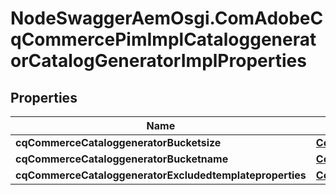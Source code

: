 # NodeSwaggerAemOsgi.ComAdobeCqCommercePimImplCataloggeneratorCatalogGeneratorImplProperties

## Properties

Name | Type | Description | Notes
------------ | ------------- | ------------- | -------------
**cqCommerceCataloggeneratorBucketsize** | [**ConfigNodePropertyInteger**](ConfigNodePropertyInteger.md) |  | [optional] 
**cqCommerceCataloggeneratorBucketname** | [**ConfigNodePropertyString**](ConfigNodePropertyString.md) |  | [optional] 
**cqCommerceCataloggeneratorExcludedtemplateproperties** | [**ConfigNodePropertyArray**](ConfigNodePropertyArray.md) |  | [optional] 



